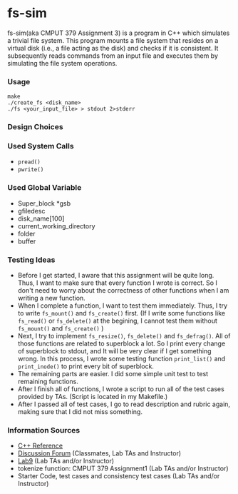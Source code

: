 # fs-sim
fs-sim(aka CMPUT 379 Assignment 3) is a program in C++ which simulates a trivial file system. 
This program mounts a file system that resides on a virtual disk (i.e., a file acting as the disk)
and checks if it is consistent. It subsequently reads commands from an input file and executes them 
by simulating the file system operations.

### Usage
```
make
./create_fs <disk_name>
./fs <your_input_file> > stdout 2>stderr
```
### Design Choices


### Used System Calls
- `pread()`
- `pwrite()`

### Used Global Variable
- Super_block *gsb
- gfiledesc
- disk_name[100]
- current_working_directory
- folder
- buffer

### Testing Ideas
- Before I get started, I aware that this assignment will be quite long. Thus, I want to make sure that every function
I wrote is correct.
So I don't need to worry about the correctness of other functions when I am writing a new function.
- When I complete a function, I want to test them immediately. Thus, I try to write `fs_mount()` and `fs_create()` first.
 (If I write some functions like `fs_read()` or `fs_delete()` at the begining, I cannot test them without  
 `fs_mount()` and `fs_create()` )
- Next, I try to implement `fs_resize()`, `fs_delete()` and `fs_defrag()`. All of those functions are related to superblock a lot.
So I print every change of superblock to stdout, and It will be very clear if I get something wrong. In this process, I wrote 
some testing function `print_list()` and `print_inode()` to print every bit of superblock.
- The remaining parts are easier. I did some simple unit test to test remaining functions.
- After I finish all of functions, I wrote a script to run all of the test cases provided by TAs. (Script is located in my Makefile.)
- After I passed all of test cases, I go to read description and rubric again, making sure that I did not miss something. 



### Information Sources
- [C++ Reference](http://www.cplusplus.com/reference/stl/) 
- [Discussion Forum](https://eclass.srv.ualberta.ca/mod/forum/view.php?id=3735393) (Classmates, Lab TAs and Instructor)
- [Lab9](https://eclass.srv.ualberta.ca/pluginfile.php/5476760/mod_resource/content/1/379%20Lab%2010.pdf)  (Lab TAs and/or Instructor)
- tokenize function: CMPUT 379 Assignment1  (Lab TAs and/or Instructor)
- Starter Code, test cases and consistency test cases  (Lab TAs and/or Instructor)
